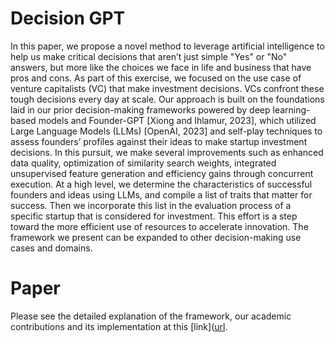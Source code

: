 # Decision GPT
In this paper, we propose a novel method to leverage artificial intelligence to help us make critical decisions that aren’t just simple "Yes" or "No" answers, but more like the choices we face in life and business that have pros and cons. As part of this exercise, we focused on the use case of venture capitalists (VC) that make investment decisions. VCs confront these tough decisions every day at scale. Our approach is built on the foundations laid in our prior decision-making frameworks powered by deep learning-based models and Founder-GPT [Xiong and Ihlamur, 2023], which utilized Large Language Models (LLMs) [OpenAI, 2023] and self-play techniques to assess founders’ profiles against their ideas to make startup investment decisions. In this pursuit, we make several improvements such as enhanced data quality, optimization of similarity search weights, integrated unsupervised feature generation and efficiency gains through concurrent execution. At a high level, we determine the characteristics of successful founders and ideas using LLMs, and compile a list of traits that matter for success. Then we incorporate this list in the evaluation process of a specific startup that is considered for investment. This effort is a step toward the more efficient use of resources to accelerate innovation. The framework we present can be expanded to other decision-making use cases and domains.

# Paper
Please see the detailed explanation of the framework, our academic contributions and its implementation at this [link]([url](https://github.com/velapartners/decision-gpt-paper/blob/main/Decision%20GPT%20-%20A%20framework%20to%20make%20critical%20decisions.pdf).
